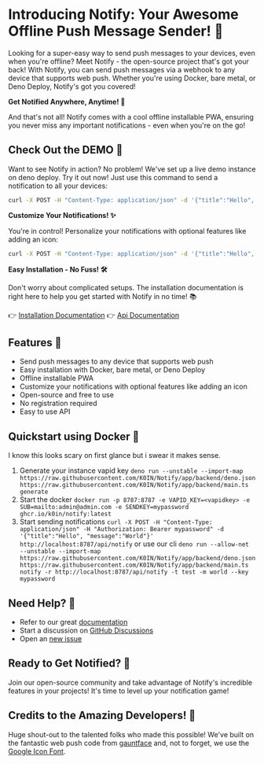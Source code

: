 # Introducing Notify: Your Awesome Offline Push Message Sender! 📲

Looking for a super-easy way to send push messages to your devices, even when you're offline?
Meet Notify - the open-source project that's got your back!
With Notify, you can send push messages via a webhook to any device that supports web push.
Whether you're using Docker, bare metal, or Deno Deploy, Notify's got you covered!

**Get Notified Anywhere, Anytime! 📲**

And that's not all! Notify comes with a cool offline installable PWA, ensuring you never miss any important notifications - even when you're on the go!

## Check Out the DEMO 🚀

Want to see Notify in action? No problem! We've set up a live demo instance on deno deploy. Try it out now! Just use this command to send a notification to all your devices:

```bash
curl -X POST -H "Content-Type: application/json" -d '{"title":"Hello", "message":"World"}' https://notify-demo.deno.dev/api/notify
```

**Customize Your Notifications! ✨**

You're in control! Personalize your notifications with optional features like adding an icon:

```bash
curl -X POST -H "Content-Type: application/json" -d '{"title":"Hello", "message":"World", "icon": "https://via.placeholder.com/150", "tags": ["test", "server"] }' https://notify-demo.deno.dev/api/notify
```

**Easy Installation - No Fuss! 🛠️**

Don't worry about complicated setups. The installation documentation is right here to help you get started with Notify in no time! 📚

👉 [Installation Documentation](doc/install.md)
👉 [Api Documentation](doc/api.md)

## Features 🎉

- Send push messages to any device that supports web push
- Easy installation with Docker, bare metal, or Deno Deploy
- Offline installable PWA
- Customize your notifications with optional features like adding an icon
- Open-source and free to use
- No registration required
- Easy to use API

## Quickstart using Docker 🐳

I know this looks scary on first glance but i swear it makes sense.

1. Generate your instance vapid key `deno run --unstable --import-map https://raw.githubusercontent.com/K0IN/Notify/app/backend/deno.json https://raw.githubusercontent.com/K0IN/Notify/app/backend/main.ts generate`
2. Start the docker `docker run -p 8787:8787 -e VAPID_KEY=<vapidkey> -e SUB=mailto:admin@admin.com -e SENDKEY=mypassword ghcr.io/k0in/notify:latest`
3. Start sending notifications
`curl -X POST -H "Content-Type: application/json" -H "Authorization: Bearer mypassword" -d '{"title":"Hello", "message":"World"}' http://localhost:8787/api/notify`
or use our cli
`deno run --allow-net --unstable --import-map https://raw.githubusercontent.com/K0IN/Notify/app/backend/deno.json https://raw.githubusercontent.com/K0IN/Notify/app/backend/main.ts notify -r http://localhost:8787/api/notify -t test -m world --key mypassword`

## Need Help? 🤔

- Refer to our great [documentation](doc/install.md)
- Start a discussion on [GitHub Discussions](https://github.com/K0IN/Notify/discussions)
- Open an [new issue](https://github.com/K0IN/Notify/issues/new)

## Ready to Get Notified? 🚀

Join our open-source community and take advantage of Notify's incredible features in your projects! It's time to level up your notification game!

## Credits to the Amazing Developers! 🙏

Huge shout-out to the talented folks who made this possible! We've built on the fantastic web push code from [gauntface](https://github.com/gauntface) and, not to forget, we use the [Google Icon Font](https://fonts.google.com/icons).

